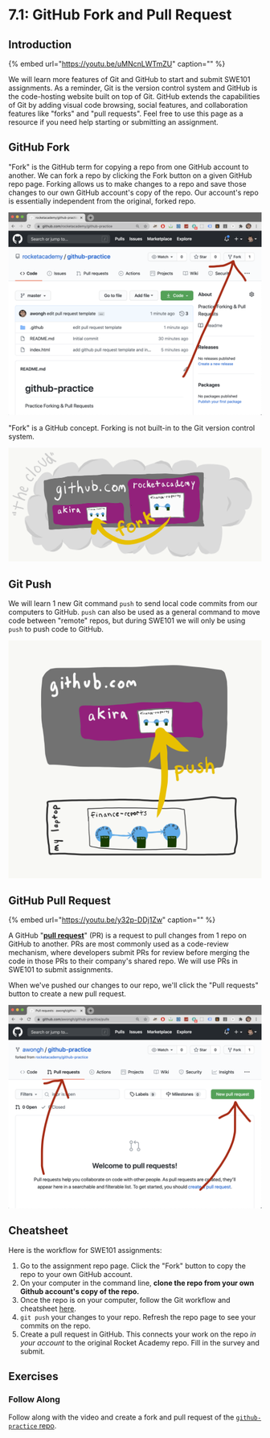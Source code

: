 # 7.1: GitHub Fork and Pull Request

## Introduction

{% embed url="https://youtu.be/uMNcnLWTmZU" caption="" %}

We will learn more features of Git and GitHub to start and submit SWE101 assignments. As a reminder, Git is the version control system and GitHub is the code-hosting website built on top of Git. GitHub extends the capabilities of Git by adding visual code browsing, social features, and collaboration features like "forks" and "pull requests". Feel free to use this page as a resource if you need help starting or submitting an assignment.

## GitHub Fork

"Fork" is the GitHub term for copying a repo from one GitHub account to another. We can fork a repo by clicking the Fork button on a given GitHub repo page. Forking allows us to make changes to a repo and save those changes to our own GitHub account's copy of the repo. Our account's repo is essentially independent from the original, forked repo.

![How to find the fork button on a repo page.](../.gitbook/assets/screen-shot-2020-08-19-at-10.23.10-pm%20%281%29%20%281%29.png)

"Fork" is a GitHub concept. Forking is not built-in to the Git version control system.

![A &quot;fork&quot; is when we copy a repo from another account to our own inside of GitHub.](../.gitbook/assets/github-fork.png)

## Git Push

We will learn 1 new Git command `push` to send local code commits from our computers to GitHub. `push` can also be used as a general command to move code between "remote" repos, but during SWE101 we will only be using `push` to push code to GitHub.

![The &quot;git push&quot; command can be used to send local code commits to GitHub.](../.gitbook/assets/github-push.png)

## GitHub Pull Request

{% embed url="https://youtu.be/y32p-DDj1Zw" caption="" %}

A GitHub "[**pull request**](https://docs.github.com/en/free-pro-team@latest/github/collaborating-with-issues-and-pull-requests/about-pull-requests)" \(PR\) is a request to pull changes from 1 repo on GitHub to another. PRs are most commonly used as a code-review mechanism, where developers submit PRs for review before merging the code in those PRs to their company's shared repo. We will use PRs in SWE101 to submit assignments.

When we've pushed our changes to our repo, we'll click the "Pull requests" button to create a new pull request.

![How to find the pull request tab and new pull request button in GitHub.](../.gitbook/assets/screen-shot-2020-08-19-at-10.23.25-pm%20%281%29.png)

## Cheatsheet

Here is the workflow for SWE101 assignments:

1. Go to the assignment repo page. Click the "Fork" button to copy the repo to your own GitHub account.
2. On your computer in the command line, **clone the repo from your own Github account's copy of the repo.**
3. Once the repo is on your computer, follow the Git workflow and cheatsheet [here](../2-organising-and-managing-code-files/2.2-git.md#cheat-sheet).
4. `git push` your changes to your repo. Refresh the repo page to see your commits on the repo.
5. Create a pull request in GitHub. This connects your work on the repo _in your account_ to the original Rocket Academy repo. Fill in the survey and submit.

## Exercises

### Follow Along

Follow along with the video and create a fork and pull request of the [`github-practice` repo](https://github.com/rocketacademy/github-practice).

